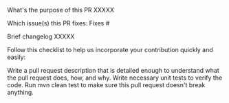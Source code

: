 What's the purpose of this PR
XXXXX

Which issue(s) this PR fixes:
Fixes #

Brief changelog
XXXXX

Follow this checklist to help us incorporate your contribution quickly and easily:

 Write a pull request description that is detailed enough to understand what the pull request does, how, and why.
 Write necessary unit tests to verify the code.
 Run mvn clean test to make sure this pull request doesn't break anything.
